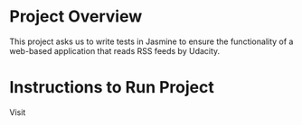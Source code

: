 # Project Overview
This project asks us to write tests in Jasmine to ensure the functionality of a web-based application that reads RSS feeds by Udacity.

# Instructions to Run Project
Visit 
